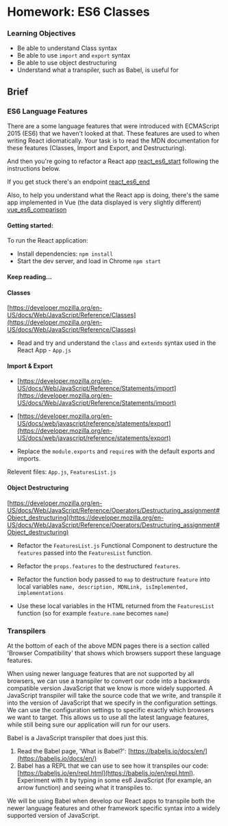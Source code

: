 # Homework: ES6 Classes

### Learning Objectives
- Be able to understand Class syntax
- Be able to use `import` and `export` syntax
- Be able to use object destructuring
- Understand what a transpiler, such as Babel, is useful for

## Brief

### ES6 Language Features

There are a some language features that were introduced with ECMAScript 2015 (ES6) that we haven't looked at that. These features are used to when writing React idiomatically. Your task is to read the MDN documentation for these features (Classes, Import and Export, and Destructuring).

And then you're going to refactor a React app [react_es6_start](./react_es6_start) following the instructions below.

If you get stuck there's an endpoint [react_es6_end](./end)

Also, to help you understand what the React app is doing, there's the same app implemented in Vue (the data displayed is very slightly different) [vue_es6_comparison](./vue_es6_comparison)

#### Getting started:

To run the React application:

- Install dependencies: `npm install`
- Start the dev server, and load in Chrome `npm start`

#### Keep reading...

#### Classes

[https://developer.mozilla.org/en-US/docs/Web/JavaScript/Reference/Classes](https://developer.mozilla.org/en-US/docs/Web/JavaScript/Reference/Classes)

- Read and try and understand the `class` and `extends` syntax used in the React App - `App.js`

#### Import & Export

- [https://developer.mozilla.org/en-US/docs/Web/JavaScript/Reference/Statements/import](https://developer.mozilla.org/en-US/docs/Web/JavaScript/Reference/Statements/import)
- [https://developer.mozilla.org/en-US/docs/web/javascript/reference/statements/export](https://developer.mozilla.org/en-US/docs/web/javascript/reference/statements/export)

- Replace the `module.exports` and `require`s with the default exports and imports.

Relevent files: `App.js`, `FeaturesList.js`

#### Object Destructuring

[https://developer.mozilla.org/en-US/docs/Web/JavaScript/Reference/Operators/Destructuring_assignment#Object_destructuring](https://developer.mozilla.org/en-US/docs/Web/JavaScript/Reference/Operators/Destructuring_assignment#Object_destructuring)

- Refactor the `FeaturesList.js` Functional Component to destructure the `features` passed into the `FeaturesList` function. 

- Refactor the `props.features` to the destructured `features`.

- Refactor the function body passed to `map` to destructure `feature` into local variables `name, description, MDNLink, isImplemented, implementations`

- Use these local variables in the HTML returned from the `FeaturesList` function (so for example `feature.name` becomes `name`)

### Transpilers

At the bottom of each of the above MDN pages there is a section called 'Browser Compatibility' that shows which browsers support these language features.

When using newer language features that are not supported by all browsers, we can use a transpiler to convert our code into a backwards compatible version JavaScript that we know is more widely supported. A JavaScript transpiler will take the source code that we write, and transpile it into the version of JavaScript that we specify in the configuration settings. We can use the configuration settings to specific exactly which browsers we want to target. This allows us to use all the latest language features, while still being sure our application will run for our users.

Babel is a JavaScript transpiler that does just this.

1. Read the Babel page, 'What is Babel?': [https://babeljs.io/docs/en/](https://babeljs.io/docs/en/)
2. Babel has a REPL that we can use to see how it transpiles our code: [https://babeljs.io/en/repl.html](https://babeljs.io/en/repl.html).
Experiment with it by typing in some es6 JavaScript (for example, an arrow function) and seeing what it transpiles to.

We will be using Babel when develop our React apps to transpile both the newer language features and other framework specific syntax into a widely supported version of JavaScript.
